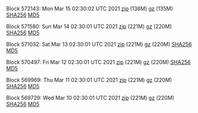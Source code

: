 Block 572143: Mon Mar 15 02:30:02 UTC 2021 [zip](https://files.01coin.io/mainnet/2021-03-15/bootstrap.dat.zip) (136M) [gz](https://files.01coin.io/mainnet/2021-03-15/bootstrap.dat.tar.gz) (135M) [SHA256](https://files.01coin.io/mainnet/2021-03-15/sha256.txt) [MD5](https://files.01coin.io/mainnet/2021-03-15/md5.txt)

Block 571580: Sun Mar 14 02:30:01 UTC 2021 [zip](https://files.01coin.io/mainnet/2021-03-14/bootstrap.dat.zip) (221M) [gz](https://files.01coin.io/mainnet/2021-03-14/bootstrap.dat.tar.gz) (220M) [SHA256](https://files.01coin.io/mainnet/2021-03-14/sha256.txt) [MD5](https://files.01coin.io/mainnet/2021-03-14/md5.txt)

Block 571032: Sat Mar 13 02:30:01 UTC 2021 [zip](https://files.01coin.io/mainnet/2021-03-13/bootstrap.dat.zip) (221M) [gz](https://files.01coin.io/mainnet/2021-03-13/bootstrap.dat.tar.gz) (220M) [SHA256](https://files.01coin.io/mainnet/2021-03-13/sha256.txt) [MD5](https://files.01coin.io/mainnet/2021-03-13/md5.txt)

Block 570497: Fri Mar 12 02:30:01 UTC 2021 [zip](https://files.01coin.io/mainnet/2021-03-12/bootstrap.dat.zip) (221M) [gz](https://files.01coin.io/mainnet/2021-03-12/bootstrap.dat.tar.gz) (220M) [SHA256](https://files.01coin.io/mainnet/2021-03-12/sha256.txt) [MD5](https://files.01coin.io/mainnet/2021-03-12/md5.txt)

Block 569969: Thu Mar 11 02:30:01 UTC 2021 [zip](https://files.01coin.io/mainnet/2021-03-11/bootstrap.dat.zip) (221M) [gz](https://files.01coin.io/mainnet/2021-03-11/bootstrap.dat.tar.gz) (220M) [SHA256](https://files.01coin.io/mainnet/2021-03-11/sha256.txt) [MD5](https://files.01coin.io/mainnet/2021-03-11/md5.txt)

Block 569729: Wed Mar 10 02:30:01 UTC 2021 [zip](https://files.01coin.io/mainnet/2021-03-10/bootstrap.dat.zip) (221M) [gz](https://files.01coin.io/mainnet/2021-03-10/bootstrap.dat.tar.gz) (220M) [SHA256](https://files.01coin.io/mainnet/2021-03-10/sha256.txt) [MD5](https://files.01coin.io/mainnet/2021-03-10/md5.txt)
